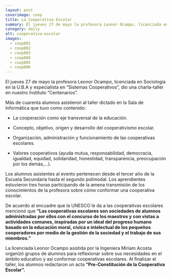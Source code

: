 ```yaml
---
layout: post
coverimage: coop
title: La Cooperativa Escolar
summary: El jueves 27 de mayo la profesora Leonor Ocampo, licenciada en Sociología en la U.B.A y especialista en “Sistemas Cooperativos”, dio una charla-taller en nuestro Instituto “Centenarios”
category: daily
alt: cooperativa-escolar
images:
  - coop001
  - coop002
  - coop003
  - coop004
  - coop005
  - coop006
---
```


El jueves 27 de mayo la profesora Leonor Ocampo, licenciada en Sociología en la U.B.A y especialista en “Sistemas Cooperativos”, dio una charla-taller en nuestro Instituto “Centenarios”.

Más de cuarenta alumnos asistieron al taller dictado en la Sala de Informática que tuvo como contenido:

* La cooperación como eje transversal de la educación.

* Concepto, objetivo, origen y desarrollo del cooperativismo escolar.

* Organización, administración y funcionamiento de las cooperativas escolares.

* Valores cooperativos (ayuda mutua, responsabilidad, democracia, igualdad, equidad, solidaridad, honestidad, transparencia, preocupación por los demás,…).

Los alumnos asistentes al evento pertenecen desde el tercer año de la Escuela Secundaria hasta el segundo polimodal. Los aprendientes estuvieron tres horas participando  de la amena transmisión de los conocimientos de la profesora sobre cómo conformar una cooperativa escolar.

De acuerdo al encuadre que la UNESCO le da a las cooperativas escolares mencionó que  **“Las cooperativas escolares son sociedades de alumnos administradas por ellos con el concurso de los maestros y con vistas a actividades comunes, inspiradas por un ideal del progreso humano basado en la educación moral, cívica e intelectual de los pequeños cooperadores por medio de la gestión de la sociedad y el trabajo de sus miembros.”**

La licenciada Leonor Ocampo asistida por la Ingeniera Miriam Acosta organizó grupos de alumnos para reflexionar sobre sus necesidades en el ámbito educativo y así conformar cooperativas escolares. Al finalizar el taller, los alumnos redactaron un acta **“Pre-Constitución de la Cooperativa Escolar”.**
